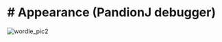 # # Appearance (PandionJ debugger)
![wordle_pic2](https://github.com/Andrxwwww/IP_Wordle-Project-Final-Version/assets/117539407/e3650246-8dd7-4335-8495-b566d8352883)

